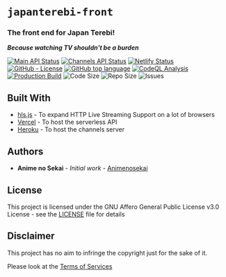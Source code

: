 # `japanterebi-front`

### The front end for Japan Terebi!  
***Because watching TV shouldn't be a burden***

[![Main API Status](https://img.shields.io/uptimerobot/ratio/m787817878-b8981da3cd50ccafba042058?label=Main%20API%20Uptime)](https://stats.uptimerobot.com/lMVyrUoqYq/787817878)
[![Channels API Status](https://img.shields.io/uptimerobot/ratio/m787903761-eee8bc3c1af299a23226af9f?label=Channels%20API%20Uptime)](https://stats.uptimerobot.com/lMVyrUoqYq/787903761)
[![Netlify Status](https://api.netlify.com/api/v1/badges/704ba16e-4ab4-4685-a0c8-46f5961fff4b/deploy-status)](https://app.netlify.com/sites/japanterebi-nightly/deploys)
[![GitHub - License](https://img.shields.io/github/license/AnimenosekaiGroup/japanterebi-front)](https://github.com/AnimenosekaiGroup/japanterebi-front/blob/master/LICENSE)
[![GitHub top language](https://img.shields.io/github/languages/top/AnimenosekaiGroup/japanterebi-front)](https://github.com/AnimenosekaiGroup/japanterebi-front)
[![CodeQL Analysis](https://github.com/AnimenosekaiGroup/japanterebi-front/actions/workflows/codeql-analysis.yaml/badge.svg)](https://github.com/AnimenosekaiGroup/japanterebi-front/actions/workflows/codeql-analysis.yaml)
[![Production Build](https://github.com/AnimenosekaiGroup/japanterebi-front/actions/workflows/production.yaml/badge.svg)](https://github.com/AnimenosekaiGroup/japanterebi-front/actions/workflows/production.yaml)
![Code Size](https://img.shields.io/github/languages/code-size/AnimenosekaiGroup/japanterebi-front)
![Repo Size](https://img.shields.io/github/repo-size/AnimenosekaiGroup/japanterebi-front)
![Issues](https://img.shields.io/github/issues/AnimenosekaiGroup/japanterebi-front)


## Built With

* [hls.js](https://github.com/video-dev/hls.js) - To expand HTTP Live Streaming Support on a lot of browsers
* [Vercel](https://vercel.com/) - To host the serverless API
* [Heroku](http://heroku.com/) - To host the channels server

## Authors

* **Anime no Sekai** - *Initial work* - [Animenosekai](https://github.com/Animenosekai)

## License

This project is licensed under the GNU Affero General Public License v3.0 License - see the [LICENSE](LICENSE) file for details


## Disclaimer
This project has no aim to infringe the copyright just for the sake of it.

Please look at the [Terms of Services](TERMSOFSERVICES.md)